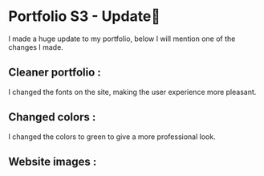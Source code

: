 # Portfolio S3 - Update🍃
I made a huge update to my portfolio, below I will mention one of the changes I made.
<br>

## Cleaner portfolio :
I changed the fonts on the site, making the user experience more pleasant.

## Changed colors :
I changed the colors to green to give a more professional look.

## Website images :
